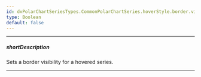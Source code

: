 ```yaml
---
id: dxPolarChartSeriesTypes.CommonPolarChartSeries.hoverStyle.border.visible
type: Boolean
default: false
---
```

---
##### shortDescription
Sets a border visibility for a hovered series.

---
